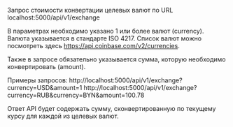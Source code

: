 Запрос стоимости конвертации целевых валют по URL localhost:5000/api/v1/exchange

В параметрах необходимо указано 1 или более валют (currency). Валюта указывается в стандарте ISO 4217.
Список валют можно посмотреть здесь https://api.coinbase.com/v2/currencies.

Также в запросе обязательно указывается сумма, которую необходимо конвертировать (amount).

Примеры запросов:
http://localhost:5000/api/v1/exchange?currency=USD&amount=1
http://localhost:5000/api/v1/exchange?currency=RUB&currency=BYN&amount=100.78

Ответ API будет содержать сумму, сконвертированную по текущему курсу для каждой из целевых валют.